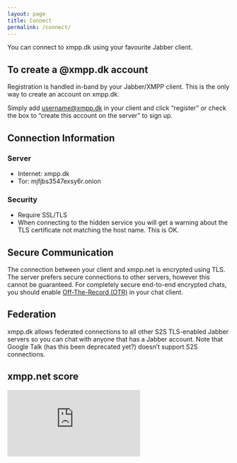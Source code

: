 ```yaml
---
layout: page
title: Connect
permalink: /connect/
---
```

You can connect to xmpp.dk using your favourite Jabber client.

## To create a @xmpp.dk account
Registration is handled in-band by your Jabber/XMPP client. This is the only way to create an account on xmpp.dk.  
  
Simply add username@xmpp.dk in your client and click “register” or check the box to “create this account on the server” to sign up.

## Connection Information

### Server

* Internet: xmpp.dk
* Tor: mjfjbs3547exsy6r.onion

### Security

* Require SSL/TLS
* When connecting to the hidden service you will get a warning about the TLS certificate not matching the host name. This is OK.

## Secure Communication
The connection between your client and xmpp.net is encrypted using TLS. The server prefers secure connections to other servers, however this cannot be guaranteed. For completely secure end-to-end encrypted chats, you should enable [Off-The-Record (OTR)][off-the-record] in your chat client. 

## Federation
xmpp.dk allows federated connections to all other S2S TLS-enabled Jabber servers so you can chat with anyone that has a Jabber account. Note that Google Talk (has this been deprecated yet?) doesn’t support S2S connections.

## xmpp.net score
[![xmpp.net_score](https://xmpp.net/badge.php?domain=xmpp.dk)][xmpp.net]

[off-the-record]: https://otr.cypherpunks.ca/
[xmpp.net]: https://xmpp.net/result.php?domain=xmpp.dk&type=client